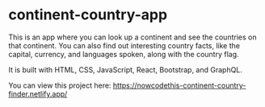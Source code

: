 # continent-country-app

This is an app where you can look up a continent and see the countries on that continent. You can also find out interesting country facts, like the capital, currency, and languages spoken, along with the country flag.

It is built with HTML, CSS, JavaScript, React, Bootstrap, and GraphQL.

You can view this project here: https://nowcodethis-continent-country-finder.netlify.app/
